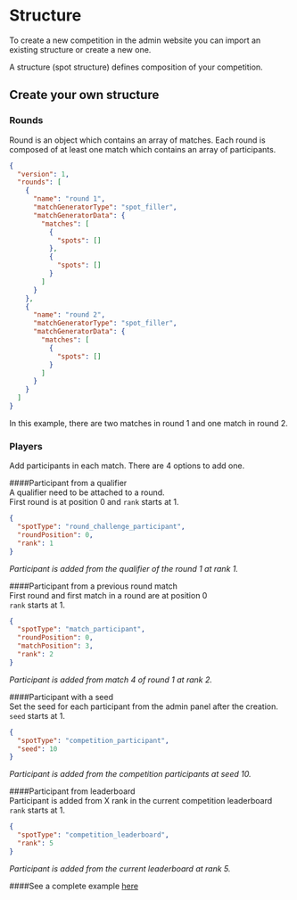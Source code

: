# Structure

To create a new competition in the admin website you can import an existing structure or create a new one.

A structure (spot structure) defines composition of your competition.

## Create your own structure

### Rounds
Round is an object which contains an array of matches. 
Each round is composed of at least one match which contains an array of participants.
```json
{
  "version": 1,
  "rounds": [
    {
      "name": "round 1",
      "matchGeneratorType": "spot_filler",
      "matchGeneratorData": {
        "matches": [
          {
            "spots": []
          },
          {
            "spots": []
          }
        ]
      }
    },
    {
      "name": "round 2",
      "matchGeneratorType": "spot_filler",
      "matchGeneratorData": {
        "matches": [
          {
            "spots": []
          }
        ]
      }
    }
  ]
}
```
In this example, there are two matches in round 1 and one match in round 2.

### Players
Add participants in each match.
There are 4 options to add one.

####Participant from a qualifier <br>
A qualifier need to be attached to a round.<br>
First round is at position 0 and `rank` starts at 1.

```json
{
  "spotType": "round_challenge_participant",
  "roundPosition": 0,
  "rank": 1
}
```
_Participant is added from the qualifier of the round 1 at rank 1._

####Participant from a previous round match<br>
First round and first match in a round are at position 0<br>
`rank` starts at 1.

```json
{
  "spotType": "match_participant",
  "roundPosition": 0,
  "matchPosition": 3,
  "rank": 2
}
```
_Participant is added from match 4 of round 1 at rank 2._

####Participant with a seed<br>
Set the seed for each participant from the admin panel after the creation.<br>
`seed` starts at 1.
```json
{
  "spotType": "competition_participant",
  "seed": 10
}
```
_Participant is added from the competition participants at seed 10._

####Participant from leaderboard<br>
Participant is added from X rank in the current competition leaderboard<br>
`rank` starts at 1.
```json
{
  "spotType": "competition_leaderboard",
  "rank": 5
}
```
_Participant is added from the current leaderboard at rank 5._

####See a complete example [here](01-example.md)

